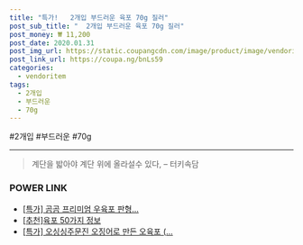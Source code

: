 ```yaml
--- 
title: "특가!   2개입 부드러운 육포 70g 질러" 
post_sub_title: "  2개입 부드러운 육포 70g 질러" 
post_money: ₩ 11,200 
post_date: 2020.01.31 
post_img_url: https://static.coupangcdn.com/image/product/image/vendoritem/2019/03/21/3628071359/f801349f-8af9-499a-af0f-674f2869aec8.jpg 
post_link_url: https://coupa.ng/bnLs59 
categories: 
  - vendoritem 
tags: 
  - 2개입 
  - 부드러운 
  - 70g 
--- 
```

  #2개입 #부드러운 #70g 
<hr> 

> 계단을 밟아야 계단 위에 올라설수 있다, – 터키속담 


### POWER LINK

* <a href="https://blog.naver.com/sakai111/221791764634" target="_blank">[특가] 곰곰 프리미엄 우육포 판형...</a>
* <a href="https://blog.naver.com/fasyy4321/221791693218" target="_blank">[추천]육포 50가지 정보</a>
* <a href="https://blog.naver.com/an0733/221792009351" target="_blank">[특가] 오싱싱주문진 오징어로 만든 오육포 (...</a>
